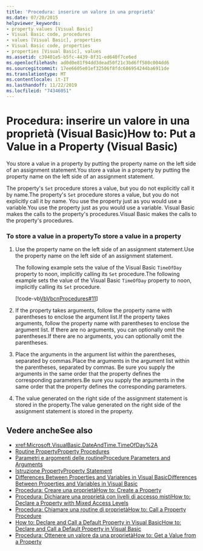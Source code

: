 ```yaml
---
title: 'Procedura: inserire un valore in una proprietà'
ms.date: 07/20/2015
helpviewer_keywords:
- property values [Visual Basic]
- Visual Basic code, procedures
- values [Visual Basic], properties
- Visual Basic code, properties
- properties [Visual Basic], values
ms.assetid: c39401e5-b5fc-4439-8f31-ed640f7ce6ed
ms.openlocfilehash: ad0d0e81f94dd3dead50f21c3bd6ff580c004dd6
ms.sourcegitcommit: 17ee6605e01ef32506f8fdc686954244ba6911de
ms.translationtype: MT
ms.contentlocale: it-IT
ms.lasthandoff: 11/22/2019
ms.locfileid: "74346051"
---
```

# <a name="how-to-put-a-value-in-a-property-visual-basic"></a><span data-ttu-id="cc2a8-102">Procedura: inserire un valore in una proprietà (Visual Basic)</span><span class="sxs-lookup"><span data-stu-id="cc2a8-102">How to: Put a Value in a Property (Visual Basic)</span></span>
<span data-ttu-id="cc2a8-103">You store a value in a property by putting the property name on the left side of an assignment statement.</span><span class="sxs-lookup"><span data-stu-id="cc2a8-103">You store a value in a property by putting the property name on the left side of an assignment statement.</span></span>  
  
 <span data-ttu-id="cc2a8-104">The property's `Set` procedure stores a value, but you do not explicitly call it by name.</span><span class="sxs-lookup"><span data-stu-id="cc2a8-104">The property's `Set` procedure stores a value, but you do not explicitly call it by name.</span></span> <span data-ttu-id="cc2a8-105">You use the property just as you would use a variable.</span><span class="sxs-lookup"><span data-stu-id="cc2a8-105">You use the property just as you would use a variable.</span></span> <span data-ttu-id="cc2a8-106">Visual Basic makes the calls to the property's procedures.</span><span class="sxs-lookup"><span data-stu-id="cc2a8-106">Visual Basic makes the calls to the property's procedures.</span></span>  
  
### <a name="to-store-a-value-in-a-property"></a><span data-ttu-id="cc2a8-107">To store a value in a property</span><span class="sxs-lookup"><span data-stu-id="cc2a8-107">To store a value in a property</span></span>  
  
1. <span data-ttu-id="cc2a8-108">Use the property name on the left side of an assignment statement.</span><span class="sxs-lookup"><span data-stu-id="cc2a8-108">Use the property name on the left side of an assignment statement.</span></span>  
  
     <span data-ttu-id="cc2a8-109">The following example sets the value of the Visual Basic `TimeOfDay` property to noon, implicitly calling its `Set` procedure.</span><span class="sxs-lookup"><span data-stu-id="cc2a8-109">The following example sets the value of the Visual Basic `TimeOfDay` property to noon, implicitly calling its `Set` procedure.</span></span>  
  
     [!code-vb[VbVbcnProcedures#11](~/samples/snippets/visualbasic/VS_Snippets_VBCSharp/VbVbcnProcedures/VB/Class1.vb#11)]  
  
2. <span data-ttu-id="cc2a8-110">If the property takes arguments, follow the property name with parentheses to enclose the argument list.</span><span class="sxs-lookup"><span data-stu-id="cc2a8-110">If the property takes arguments, follow the property name with parentheses to enclose the argument list.</span></span> <span data-ttu-id="cc2a8-111">If there are no arguments, you can optionally omit the parentheses.</span><span class="sxs-lookup"><span data-stu-id="cc2a8-111">If there are no arguments, you can optionally omit the parentheses.</span></span>  
  
3. <span data-ttu-id="cc2a8-112">Place the arguments in the argument list within the parentheses, separated by commas.</span><span class="sxs-lookup"><span data-stu-id="cc2a8-112">Place the arguments in the argument list within the parentheses, separated by commas.</span></span> <span data-ttu-id="cc2a8-113">Be sure you supply the arguments in the same order that the property defines the corresponding parameters.</span><span class="sxs-lookup"><span data-stu-id="cc2a8-113">Be sure you supply the arguments in the same order that the property defines the corresponding parameters.</span></span>  
  
4. <span data-ttu-id="cc2a8-114">The value generated on the right side of the assignment statement is stored in the property.</span><span class="sxs-lookup"><span data-stu-id="cc2a8-114">The value generated on the right side of the assignment statement is stored in the property.</span></span>  
  
## <a name="see-also"></a><span data-ttu-id="cc2a8-115">Vedere anche</span><span class="sxs-lookup"><span data-stu-id="cc2a8-115">See also</span></span>

- <xref:Microsoft.VisualBasic.DateAndTime.TimeOfDay%2A>
- [<span data-ttu-id="cc2a8-116">Routine Property</span><span class="sxs-lookup"><span data-stu-id="cc2a8-116">Property Procedures</span></span>](./property-procedures.md)
- [<span data-ttu-id="cc2a8-117">Parametri e argomenti delle routine</span><span class="sxs-lookup"><span data-stu-id="cc2a8-117">Procedure Parameters and Arguments</span></span>](./procedure-parameters-and-arguments.md)
- [<span data-ttu-id="cc2a8-118">Istruzione Property</span><span class="sxs-lookup"><span data-stu-id="cc2a8-118">Property Statement</span></span>](../../../../visual-basic/language-reference/statements/property-statement.md)
- [<span data-ttu-id="cc2a8-119">Differences Between Properties and Variables in Visual Basic</span><span class="sxs-lookup"><span data-stu-id="cc2a8-119">Differences Between Properties and Variables in Visual Basic</span></span>](./differences-between-properties-and-variables.md)
- [<span data-ttu-id="cc2a8-120">Procedura: Creare una proprietà</span><span class="sxs-lookup"><span data-stu-id="cc2a8-120">How to: Create a Property</span></span>](./how-to-create-a-property.md)
- [<span data-ttu-id="cc2a8-121">Procedura: Dichiarare una proprietà con livelli di accesso misti</span><span class="sxs-lookup"><span data-stu-id="cc2a8-121">How to: Declare a Property with Mixed Access Levels</span></span>](./how-to-declare-a-property-with-mixed-access-levels.md)
- [<span data-ttu-id="cc2a8-122">Procedura: Chiamare una routine di proprietà</span><span class="sxs-lookup"><span data-stu-id="cc2a8-122">How to: Call a Property Procedure</span></span>](./how-to-call-a-property-procedure.md)
- [<span data-ttu-id="cc2a8-123">How to: Declare and Call a Default Property in Visual Basic</span><span class="sxs-lookup"><span data-stu-id="cc2a8-123">How to: Declare and Call a Default Property in Visual Basic</span></span>](./how-to-declare-and-call-a-default-property.md)
- [<span data-ttu-id="cc2a8-124">Procedura: Ottenere un valore da una proprietà</span><span class="sxs-lookup"><span data-stu-id="cc2a8-124">How to: Get a Value from a Property</span></span>](./how-to-get-a-value-from-a-property.md)
